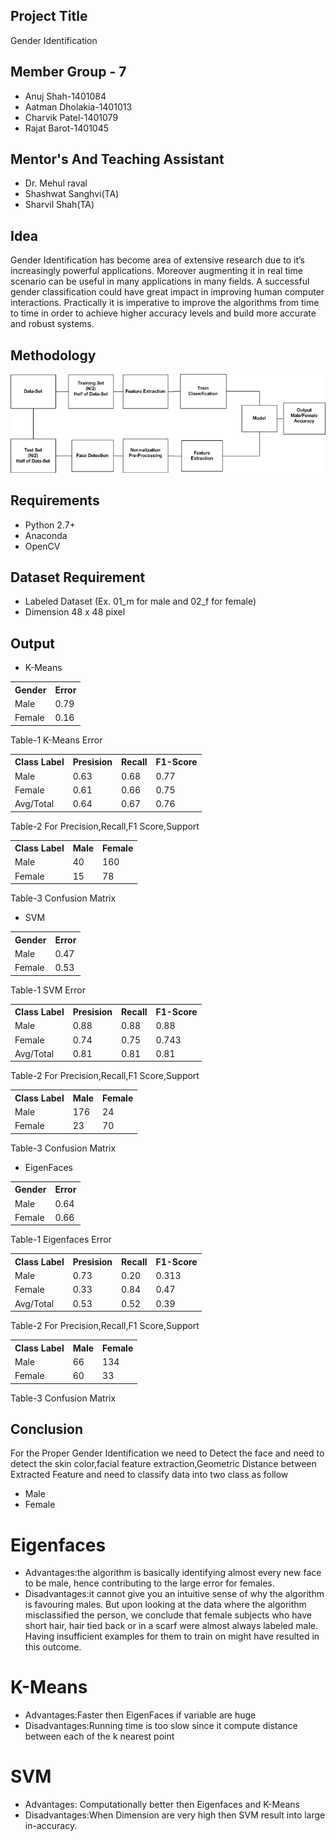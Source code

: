 ## Project Title
Gender Identification

## Member Group - 7
- Anuj Shah-1401084
- Aatman Dholakia-1401013
- Charvik Patel-1401079
- Rajat Barot-1401045

## Mentor's And Teaching Assistant
- Dr. Mehul raval
- Shashwat Sanghvi(TA) 
- Sharvil Shah(TA)


## Idea

Gender Identification has become area of extensive research
due to it’s increasingly powerful applications. Moreover augmenting
it in real time scenario can be useful in many applications
in many fields. A successful gender classification could
have great impact in improving human computer interactions.
Practically it is imperative to improve the algorithms from time
to time in order to achieve higher accuracy levels and build
more accurate and robust systems. 

## Methodology
![Image](https://github.com/Charvik2020/ML_gender-identification/blob/master/Report/Methodology.JPG)
    
## Requirements
- Python 2.7+
- Anaconda
- OpenCV
## Dataset Requirement
- Labeled Dataset (Ex. 01_m for male and 02_f for female)
- Dimension 48 x 48 pixel

## Output

- K-Means

<table class="tg">
  <tr>
    <th class="tg-yw4l">Gender</th>
    <th class="tg-yw4l">Error</th>
  </tr>
  <tr>
    <td class="tg-yw4l">Male</td>
    <td class="tg-yw4l">0.79</td>
  </tr>
  <tr>
    <td class="tg-yw4l">Female</td>
    <td class="tg-yw4l">0.16</td>
  </tr>
</table>
Table-1 K-Means Error
<table class="tg">
  <tr>
    <th class="tg-yw4l">Class Label</th>
    <th class="tg-yw4l">Presision</th>
    <th class="tg-yw4l">Recall</th>
    <th class="tg-yw4l">F1-Score</th>
  </tr>
  <tr>
    <td class="tg-yw4l">Male</td>
    <td class="tg-yw4l">0.63</td>
    <td class="tg-yw4l">0.68</td>
    <td class="tg-yw4l">0.77</td>
  </tr>
  <tr>
    <td class="tg-yw4l">Female</td>
    <td class="tg-yw4l">0.61</td>
    <td class="tg-yw4l">0.66</td>
    <td class="tg-yw4l">0.75</td>
  </tr>
  <tr>
    <td class="tg-yw4l">Avg/Total</td>
    <td class="tg-yw4l">0.64</td>
    <td class="tg-yw4l">0.67</td>
    <td class="tg-yw4l">0.76</td>
  </tr>
</table>
Table-2 For Precision,Recall,F1 Score,Support


<table class="tg">
  <tr>
    <th class="tg-yw4l">Class Label</th>
    <th class="tg-yw4l">Male</th>
    <th class="tg-yw4l">Female</th>
  </tr>
  <tr>
    <td class="tg-yw4l">Male</td>
    <td class="tg-yw4l">40</td>
    <td class="tg-yw4l">160</td>
  </tr>
  <tr>
    <td class="tg-yw4l">Female</td>
    <td class="tg-yw4l">15</td>
    <td class="tg-yw4l">78</td>
  </tr>
</table>
Table-3 Confusion Matrix


- SVM
<table class="tg">
  <tr>
    <th class="tg-yw4l">Gender</th>
    <th class="tg-yw4l">Error</th>
  </tr>
  <tr>
    <td class="tg-yw4l">Male</td>
    <td class="tg-yw4l">0.47</td>
  </tr>
  <tr>
    <td class="tg-yw4l">Female</td>
    <td class="tg-yw4l">0.53</td>
  </tr>
</table>
Table-1 SVM Error
<table class="tg">
  <tr>
    <th class="tg-yw4l">Class Label</th>
    <th class="tg-yw4l">Presision</th>
    <th class="tg-yw4l">Recall</th>
    <th class="tg-yw4l">F1-Score</th>
  </tr>
  <tr>
    <td class="tg-yw4l">Male</td>
    <td class="tg-yw4l">0.88</td>
    <td class="tg-yw4l">0.88</td>
    <td class="tg-yw4l">0.88</td>
  </tr>
  <tr>
    <td class="tg-yw4l">Female</td>
    <td class="tg-yw4l">0.74</td>
    <td class="tg-yw4l">0.75</td>
    <td class="tg-yw4l">0.743</td>
  </tr>
  <tr>
    <td class="tg-yw4l">Avg/Total</td>
    <td class="tg-yw4l">0.81</td>
    <td class="tg-yw4l">0.81</td>
    <td class="tg-yw4l">0.81</td>
  </tr>
</table>

Table-2 For Precision,Recall,F1 Score,Support

<table class="tg">
  <tr>
    <th class="tg-yw4l">Class Label</th>
    <th class="tg-yw4l">Male</th>
    <th class="tg-yw4l">Female</th>
  </tr>
  <tr>
    <td class="tg-yw4l">Male</td>
    <td class="tg-yw4l">176</td>
    <td class="tg-yw4l">24</td>
  </tr>
  <tr>
    <td class="tg-yw4l">Female</td>
    <td class="tg-yw4l">23</td>
    <td class="tg-yw4l">70</td>
  </tr>
</table>
Table-3 Confusion Matrix

- EigenFaces

<table class="tg">
  <tr>
    <th class="tg-yw4l">Gender</th>
    <th class="tg-yw4l">Error</th>
  </tr>
  <tr>
    <td class="tg-yw4l">Male</td>
    <td class="tg-yw4l">0.64</td>
  </tr>
  <tr>
    <td class="tg-yw4l">Female</td>
    <td class="tg-yw4l">0.66</td>
  </tr>
</table>
Table-1 Eigenfaces Error

<table class="tg">
  <tr>
    <th class="tg-yw4l">Class Label</th>
    <th class="tg-yw4l">Presision</th>
    <th class="tg-yw4l">Recall</th>
    <th class="tg-yw4l">F1-Score</th>
  </tr>
  <tr>
    <td class="tg-yw4l">Male</td>
    <td class="tg-yw4l">0.73</td>
    <td class="tg-yw4l">0.20</td>
    <td class="tg-yw4l">0.313</td>
  </tr>
  <tr>
    <td class="tg-yw4l">Female</td>
    <td class="tg-yw4l">0.33</td>
    <td class="tg-yw4l">0.84</td>
    <td class="tg-yw4l">0.47</td>
  </tr>
  <tr>
    <td class="tg-yw4l">Avg/Total</td>
    <td class="tg-yw4l">0.53</td>
    <td class="tg-yw4l">0.52</td>
    <td class="tg-yw4l">0.39</td>
  </tr>
</table>
Table-2 For Precision,Recall,F1 Score,Support


<table class="tg">
  <tr>
    <th class="tg-yw4l">Class Label</th>
    <th class="tg-yw4l">Male</th>
    <th class="tg-yw4l">Female</th>
  </tr>
  <tr>
    <td class="tg-yw4l">Male</td>
    <td class="tg-yw4l">66</td>
    <td class="tg-yw4l">134</td>
  </tr>
  <tr>
    <td class="tg-yw4l">Female</td>
    <td class="tg-yw4l">60</td>
    <td class="tg-yw4l">33</td>
  </tr>
</table>
Table-3 Confusion Matrix

## Conclusion
For the Proper Gender Identification we need to Detect
the face and need to detect the skin color,facial feature
extraction,Geometric Distance between Extracted Feature and
need to classify data into two class as follow
- Male
- Female
# Eigenfaces
- Advantages:the algorithm is basically identifying almost every new face to be male, hence contributing to the large error for females.
- Disadvantages:it cannot give you an intuitive sense of why the algorithm is favouring males. But upon looking at the data where the algorithm misclassified the person, we conclude that female subjects who have short hair, hair tied back or in a scarf were almost always labeled male. Having insufficient examples for them to train on might have resulted in this outcome.
# K-Means
- Advantages:Faster then EigenFaces if variable are huge
- Disadvantages:Running time is too slow since it compute distance between each of the k nearest point
# SVM
- Advantages: Computationally better then Eigenfaces and K-Means
- Disadvantages:When Dimension are very high then SVM result into large in-accuracy.




